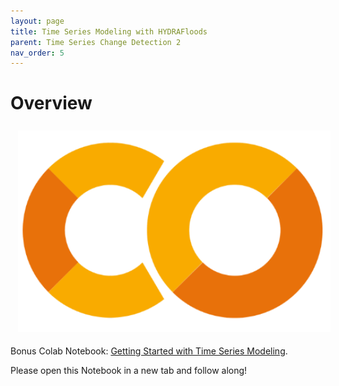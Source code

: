 ```yaml
---
layout: page
title: Time Series Modeling with HYDRAFloods 
parent: Time Series Change Detection 2
nav_order: 5
---
```


# Overview

<img align="center" src="../images/time-series-2/colab-logo.PNG" hspace="12" vspace="8" width="500">

Bonus Colab Notebook: [Getting Started with Time Series Modeling](https://colab.research.google.com/drive/1pDFO_1Wf8X17TiIAdIiY_BwQZjhiTxTj?usp=sharing).

Please open this Notebook in a new tab and follow along!